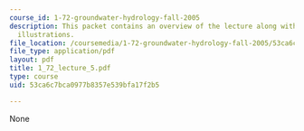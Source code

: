```yaml
---
course_id: 1-72-groundwater-hydrology-fall-2005
description: This packet contains an overview of the lecture along with diagrams and
  illustrations.
file_location: /coursemedia/1-72-groundwater-hydrology-fall-2005/53ca6c7bca0977b8357e539bfa17f2b5_1_72_lecture_5.pdf
file_type: application/pdf
layout: pdf
title: 1_72_lecture_5.pdf
type: course
uid: 53ca6c7bca0977b8357e539bfa17f2b5

---
```

None